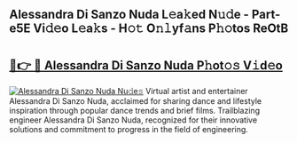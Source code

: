 ## Alessandra Di Sanzo Nuda L𝚎a𝚔ed N𝚞𝚍e - Part-e5E Vi𝚍𝚎o L𝚎a𝚔s - H𝚘𝚝 O𝚗𝚕yf𝚊ns P𝚑𝚘tos ReOtB

# <h2><a href="http://kf2fvt.oniu.top/?m=Alessandra+Di+Sanzo+Nuda">🔗👉 🔴 Alessandra Di Sanzo Nuda P𝚑ot𝚘𝚜 V𝚒d𝚎o</a></h2>

[![Alessandra Di Sanzo Nuda Nu𝚍e𝚜](https://i.imgur.com/0qMVB7G.gif)](http://kf2fvt.oniu.top/?m=Alessandra+Di+Sanzo+Nuda)
Virtual artist and entertainer Alessandra Di Sanzo Nuda, acclaimed for sharing dance and lifestyle inspiration through popular dance trends and brief films. Trailblazing engineer Alessandra Di Sanzo Nuda, recognized for their innovative solutions and commitment to progress in the field of engineering.  
